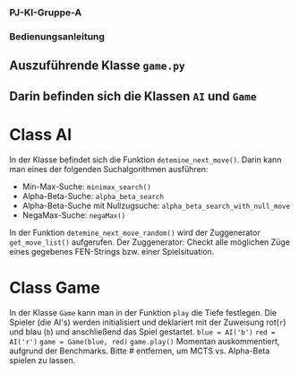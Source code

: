 ### PJ-KI-Gruppe-A
### Bedienungsanleitung
## Auszuführende Klasse `game.py` 
## Darin befinden sich die Klassen `AI` und `Game`
# Class AI
In der Klasse befindet sich die Funktion `detemine_next_move()`.
Darin kann man eines der folgenden Suchalgorithmen ausführen:
- Min-Max-Suche: `minimax_search()` 
- Alpha-Beta-Suche: `alpha_beta_search` 
- Alpha-Beta-Suche mit Nullzugsuche: `alpha_beta_search_with_null_move`
- NegaMax-Suche: `negaMax()`

In der Funktion `detemine_next_move_random()` wird der Zuggenerator `get_move_list()` aufgerufen.
Der Zuggenerator: Checkt alle möglichen Züge eines gegebenes FEN-Strings bzw. einer Spielsituation.

# Class Game
In der Klasse `Game` kann man in der Funktion `play` die Tiefe festlegen.
Die Spieler (die AI's) werden initialisiert und deklariert mit der Zuweisung rot(`r`) und blau (`b`) und anschließend das Spiel gestartet.
`blue = AI('b')`
`red = AI('r')`
`game = Game(blue, red)`
`game.play()` Momentan auskommentiert, aufgrund der Benchmarks. Bitte # entfernen, um MCTS vs. Alpha-Beta spielen zu lassen.